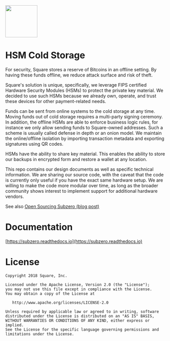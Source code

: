 <img src="logo.png" width="100">

# HSM Cold Storage

For security, Square stores a reserve of Bitcoins in an offline setting. By having these funds offline, we
reduce attack surface and risk of theft.

Square's solution is unique, specifically, we leverage FIPS certified Hardware Security Modules (HSMs) to protect the
private key material. We decided to use such HSMs because we already own, operate, and trust these devices for other payment-related needs.

Funds can be sent from online systems to the cold storage at any time. Moving funds out of cold storage requires a
multi-party signing ceremony. In addition, the offline HSMs are able to enforce business logic rules, for instance we
only allow sending funds to Square-owned addresses. Such a scheme is usually called defense in depth or an onion model.
We maintain the online/offline isolation by importing transaction metadata and exporting signatures using QR codes.

HSMs have the ability to share key material. This enables the ability to store our backups in encrypted form and
restore a wallet at any location.

This repo contains our design documents as well as specific technical information. We are sharing our source code, with
the caveat that the code is currently only useful if you have the exact same hardware setup. We are willing to make the
code more modular over time, as long as the broader community shows interest to implement support for additional
hardware vendors.

See also [Open Sourcing Subzero (blog post)](https://medium.com/square-corner-blog/open-sourcing-subzero-ee9e3e071827)

# Documentation

[https://subzero.readthedocs.io](https://subzero.readthedocs.io)

# License


    Copyright 2018 Square, Inc.

    Licensed under the Apache License, Version 2.0 (the "License");
    you may not use this file except in compliance with the License.
    You may obtain a copy of the License at

       http://www.apache.org/licenses/LICENSE-2.0

    Unless required by applicable law or agreed to in writing, software
    distributed under the License is distributed on an "AS IS" BASIS,
    WITHOUT WARRANTIES OR CONDITIONS OF ANY KIND, either express or implied.
    See the License for the specific language governing permissions and
    limitations under the License.
